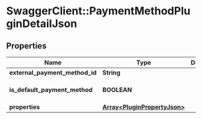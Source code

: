 # SwaggerClient::PaymentMethodPluginDetailJson

## Properties
Name | Type | Description | Notes
------------ | ------------- | ------------- | -------------
**external_payment_method_id** | **String** |  | [optional] 
**is_default_payment_method** | **BOOLEAN** |  | [optional] [default to false]
**properties** | [**Array&lt;PluginPropertyJson&gt;**](PluginPropertyJson.md) |  | [optional] 



